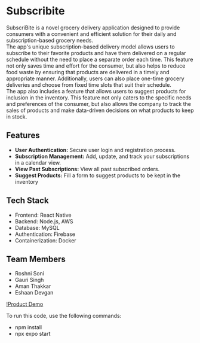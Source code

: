 # Subscribite

SubscriBite is a novel grocery delivery application designed to provide consumers with a convenient and efficient solution for their daily and subscription-based grocery needs.<br>
The app's unique subscription-based delivery model allows users to subscribe to their favorite products and have them delivered on a regular schedule without the need to place a separate order each time. This feature not only saves time and effort for the consumer, but also helps to reduce food waste by ensuring that products are delivered in a timely and appropriate manner. Additionally, users can also place one-time grocery deliveries and choose from fixed time slots that suit their schedule.<br>
The app also includes a feature that allows users to suggest products for inclusion in the inventory. This feature not only caters to the specific needs and preferences of the consumer, but also allows the company to track the sales of products and make data-driven decisions on what products to keep in stock.

## Features
- **User Authentication:** Secure user login and registration process.
- **Subscription Management:** Add, update, and track your subscriptions in a calendar view.
- **View Past Subscriptions:** View all past subscribed orders.
- **Suggest Products:** Fill a form to suggest products to be kept in the inventory

## Tech Stack
- Frontend: React Native
- Backend: Node.js, AWS
- Database: MySQL
- Authentication: Firebase
- Containerization: Docker

## Team Members
- Roshni Soni
- Gauri Singh
- Aman Thakkar
- Eshaan Devgan

[!Product Demo](https://youtu.be/3NsahPNCTsk?feature=shared "Product Demo - Click to Watch!")

To run this code, use the following commands:
- npm install
- npx expo start

